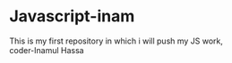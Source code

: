 # Javascript-inam
This is my first repository in which i will push my JS work,
  <br>
coder-Inamul Hassa
